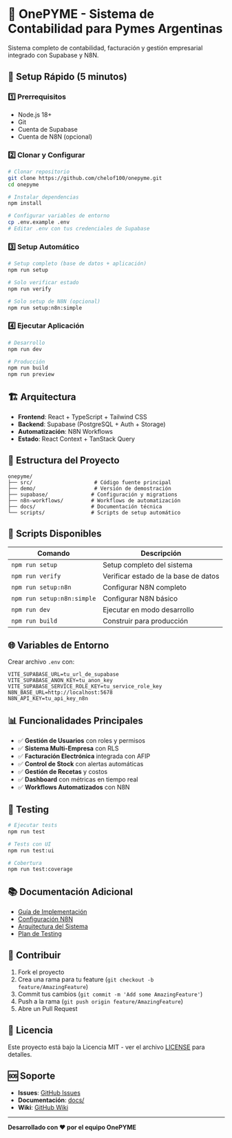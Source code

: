# 🏢 OnePYME - Sistema de Contabilidad para Pymes Argentinas

Sistema completo de contabilidad, facturación y gestión empresarial integrado con Supabase y N8N.

## 🚀 **Setup Rápido (5 minutos)**

### **1️⃣ Prerrequisitos**
- Node.js 18+ 
- Git
- Cuenta de Supabase
- Cuenta de N8N (opcional)

### **2️⃣ Clonar y Configurar**
```bash
# Clonar repositorio
git clone https://github.com/chelof100/onepyme.git
cd onepyme

# Instalar dependencias
npm install

# Configurar variables de entorno
cp .env.example .env
# Editar .env con tus credenciales de Supabase
```

### **3️⃣ Setup Automático**
```bash
# Setup completo (base de datos + aplicación)
npm run setup

# Solo verificar estado
npm run verify

# Solo setup de N8N (opcional)
npm run setup:n8n:simple
```

### **4️⃣ Ejecutar Aplicación**
```bash
# Desarrollo
npm run dev

# Producción
npm run build
npm run preview
```

## 🏗️ **Arquitectura**

- **Frontend**: React + TypeScript + Tailwind CSS
- **Backend**: Supabase (PostgreSQL + Auth + Storage)
- **Automatización**: N8N Workflows
- **Estado**: React Context + TanStack Query

## 📁 **Estructura del Proyecto**

```
onepyme/
├── src/                    # Código fuente principal
├── demo/                   # Versión de demostración
├── supabase/              # Configuración y migrations
├── n8n-workflows/         # Workflows de automatización
├── docs/                  # Documentación técnica
└── scripts/               # Scripts de setup automático
```

## 🔧 **Scripts Disponibles**

| Comando | Descripción |
|---------|-------------|
| `npm run setup` | Setup completo del sistema |
| `npm run verify` | Verificar estado de la base de datos |
| `npm run setup:n8n` | Configurar N8N completo |
| `npm run setup:n8n:simple` | Configurar N8N básico |
| `npm run dev` | Ejecutar en modo desarrollo |
| `npm run build` | Construir para producción |

## 🌐 **Variables de Entorno**

Crear archivo `.env` con:

```env
VITE_SUPABASE_URL=tu_url_de_supabase
VITE_SUPABASE_ANON_KEY=tu_anon_key
VITE_SUPABASE_SERVICE_ROLE_KEY=tu_service_role_key
N8N_BASE_URL=http://localhost:5678
N8N_API_KEY=tu_api_key_n8n
```

## 📊 **Funcionalidades Principales**

- ✅ **Gestión de Usuarios** con roles y permisos
- ✅ **Sistema Multi-Empresa** con RLS
- ✅ **Facturación Electrónica** integrada con AFIP
- ✅ **Control de Stock** con alertas automáticas
- ✅ **Gestión de Recetas** y costos
- ✅ **Dashboard** con métricas en tiempo real
- ✅ **Workflows Automatizados** con N8N

## 🧪 **Testing**

```bash
# Ejecutar tests
npm run test

# Tests con UI
npm run test:ui

# Cobertura
npm run test:coverage
```

## 📚 **Documentación Adicional**

- [Guía de Implementación](docs/GUIA_IMPLEMENTACION.md)
- [Configuración N8N](docs/N8N_INTEGRATION.md)
- [Arquitectura del Sistema](docs/ANALISIS_COMPLETO_PROYECTO.md)
- [Plan de Testing](docs/TESTING_SUITE.md)

## 🤝 **Contribuir**

1. Fork el proyecto
2. Crea una rama para tu feature (`git checkout -b feature/AmazingFeature`)
3. Commit tus cambios (`git commit -m 'Add some AmazingFeature'`)
4. Push a la rama (`git push origin feature/AmazingFeature`)
5. Abre un Pull Request

## 📄 **Licencia**

Este proyecto está bajo la Licencia MIT - ver el archivo [LICENSE](LICENSE) para detalles.

## 🆘 **Soporte**

- **Issues**: [GitHub Issues](https://github.com/chelof100/onepyme/issues)
- **Documentación**: [docs/](docs/)
- **Wiki**: [GitHub Wiki](https://github.com/chelof100/onepyme/wiki)

---

**Desarrollado con ❤️ por el equipo OnePYME**